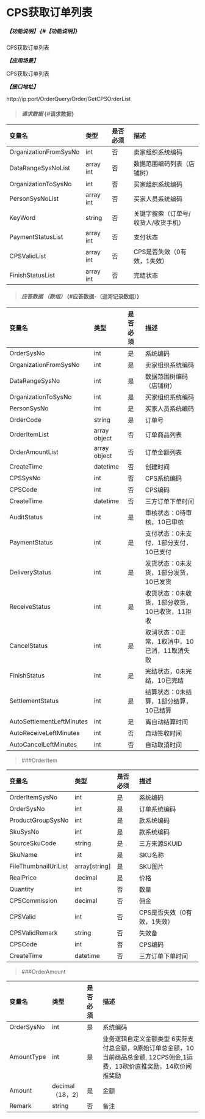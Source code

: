 # CPS获取订单列表

##### _【功能说明】_ {#【功能说明】}

CPS获取订单列表

_**【应用场景】**_

CPS获取订单列表

_**【接口地址】**_

http://ip:port/OrderQuery/Order/GetCPSOrderList

> #### _请求数据_ {#请求数据}

| 变量名 | 类型 | 是否必须 | 描述 |
| :--- | :--- | :--- | :--- |
| OrganizationFromSysNo | int | 否 | 卖家组织系统编码 |
| DataRangeSysNoList | array int | 否 | 数据范围编码列表（店铺树） |
| OrganizationToSysNo | int | 否 | 买家组织系统编码 |
| PersonSysNoList | array int | 否 | 买家人员系统编码 |
| KeyWord | string | 否 | 关键字搜索（订单号/收货人/收货手机） |
| PaymentStatusList | array int | 否 | 支付状态 |
| CPSValidList| array int | 否 | CPS是否失效（0有效，1失效） |
| FinishStatusList | array int | 否 | 完结状态 |




> #### _应答数据 （数组）_ {#应答数据-（巡河记录数组）}

| 变量名 | 类型 | 是否必须 | 描述 |
| :--- | :--- | :--- | :--- |
| OrderSysNo | int | 是 | 系统编码 |
| OrganizationFromSysNo | int | 是 | 卖家组织系统编码 |
| DataRangeSysNo | int | 是 | 数据范围树编码（店铺树） |
| OrganizationToSysNo | int | 是 | 买家组织系统编码 |
| PersonSysNo | int | 是 | 买家人员系统编码 |
| OrderCode | string | 是 | 订单号 |
| OrderItemList | array object | 否 | 订单商品列表 |
| OrderAmountList | array object | 否 | 订单金额列表 |
| CreateTime | datetime | 否 | 创建时间|
| CPSSysNo | int | 否 | CPS系统编码|
| CPSCode | int | 否 | CPS编码|
| CreateTime| datetime| 否 | 三方订单下单时间|
| AuditStatus | int | 是 | 审核状态：0待审核，10已审核 |
| PaymentStatus | int | 是 | 支付状态：0未支付，1部分支付，10已支付 |
| DeliveryStatus | int | 是 | 发货状态：0未发货，1部分发货，10已发货 |
| ReceiveStatus | int | 是 | 收货状态：0未收货，1部分收货，10已收货，11拒收 |
| CancelStatus | int | 是 | 取消状态：0正常，1取消中，10已消，11取消失败 |
| FinishStatus | int | 是 | 完结状态，0未完结，10已完结 |
| SettlementStatus | int | 是 | 结算状态：0未结算，1部分结算，10已结算 |
| AutoSettlementLeftMinutes| int | 是 | 离自动结算时间 |
| AutoReceiveLeftMinutes| int | 否 |自动签收时间 |
| AutoCancelLeftMinutes| int | 否 | 自动取消时间 |








> ###OrderItem

| 变量名 | 类型 | 是否必须 | 描述 |
| :--- | :--- | :--- | :--- |
| OrderItemSysNo | int | 是 | 系统编码 |
| OrderSysNo | int | 是 | 订单系统编码 |
| ProductGroupSysNo | int | 是 | 款系统编码 |
| SkuSysNo| int | 是 | 款系统编码 |
| SourceSkuCode| string | 是 | 三方来源SKUID |
| SkuName| int | 是 | SKU名称|
| FileThumbnailUrlList| array[string]| 是 | SKU图片 |
| RealPrice| decimal| 是 | 价格|
| Quantity| int | 否 | 数量 |
| CPSCommission| decimal | 否 | 佣金 |
| CPSValid| int| 否 | CPS是否失效（0有效，1失效）|
| CPSValidRemark| string | 否 |失效备|
| CPSCode | int | 否 | CPS编码|
| CreateTime| datetime| 否 | 三方订单下单时间|

> ###OrderAmount

| 变量名 | 类型 | 是否必须 | 描述 |
| :--- | :--- | :--- | :--- |
| OrderSysNo | int | 是 | 系统编码 |
| AmountType | int | 是 | 业务逻辑自定义金额类型 6实际支付总金额，9原始订单总金额，10当前商品总金额, 12CPS佣金,1运费，13砍价直推奖励，14砍价间推奖励 |
| Amount | decimal（18，2） | 是 | 金额 |
| Remark | string | 否 | 备注 |


